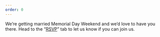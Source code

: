 ```yaml
---
order: 0
---
```


We’re getting married Memorial Day Weekend and we’d love to have you there. Head to the “<a href="/rsvp.html">RSVP</a>” tab to let us know if you can join us.

